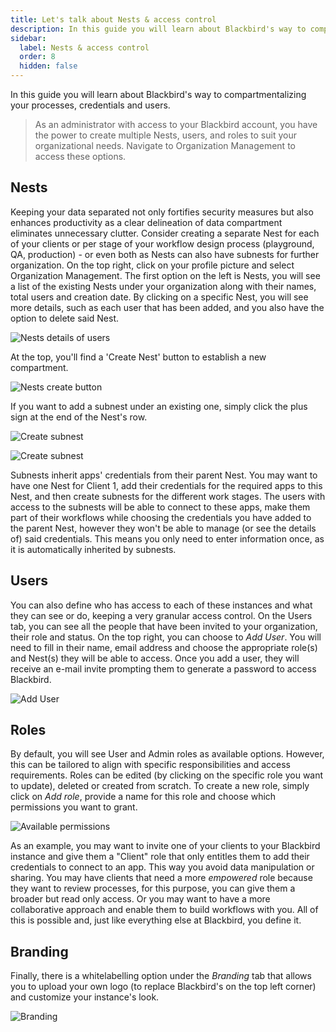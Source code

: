 ```yaml
---
title: Let's talk about Nests & access control
description: In this guide you will learn about Blackbird's way to compartmentalizing your processes, credentials and users. 
sidebar:
  label: Nests & access control
  order: 8
  hidden: false
---
```


In this guide you will learn about Blackbird's way to compartmentalizing your processes, credentials and users.

> As an administrator with access to your Blackbird account, you have the power to create multiple Nests, users, and roles to suit your organizational needs. Navigate to Organization Management to access these options.

## Nests

Keeping your data separated not only fortifies security measures but also enhances productivity as a clear delineation of data compartment eliminates unnecessary clutter. Consider creating a separate Nest for each of your clients or per stage of your workflow design process (playground, QA, production) - or even both as Nests can also have subnests for further organization. On the top right, click on your profile picture and select Organization Management. The first option on the left is Nests, you will see a list of the existing Nests under your organization along with their names, total users and creation date. By clicking on a specific Nest, you will see more details, such as each user that has been added, and you also have the option to delete said Nest.

![Nests details of users](../../../assets/guides/nests/1.png)

At the top, you'll find a 'Create Nest' button to establish a new compartment.

![Nests create button](../../../assets/guides/nests/2.png)

If you want to add a subnest under an existing one, simply click the plus sign at the end of the Nest's row.

![Create subnest](../../../assets/guides/nests/31.png)

![Create subnest](../../../assets/guides/nests/32.png)

Subnests inherit apps' credentials from their parent Nest. You may want to have one Nest for Client 1, add their credentials for the required apps to this Nest, and then create subnests for the different work stages. The users with access to the subnests will be able to connect to these apps, make them part of their workflows while choosing the credentials you have added to the parent Nest, however they won't be able to manage (or see the details of) said credentials. This means you only need to enter information once, as it is automatically inherited by subnests.

## Users

You can also define who has access to each of these instances and what they can see or do, keeping a very granular access control. On the Users tab, you can see all the people that have been invited to your organization, their role and status. On the top right, you can choose to _Add User_. You will need to fill in their name, email address and choose the appropriate role(s) and Nest(s) they will be able to access. Once you add a user, they will receive an e-mail invite prompting them to generate a password to access Blackbird.

![Add User](../../../assets/guides/nests/4.png)

## Roles

By default, you will see User and Admin roles as available options. However, this can be tailored to align with specific responsibilities and access requirements. Roles can be edited (by clicking on the specific role you want to update), deleted or created from scratch. To create a new role, simply click on _Add role_, provide a name for this role and choose which permissions you want to grant.

![Available permissions](../../../assets/guides/nests/5.png)

As an example, you may want to invite one of your clients to your Blackbird instance and give them a "Client" role that only entitles them to add their credentials to connect to an app. This way you avoid data manipulation or sharing. You may have clients that need a more _empowered_ role because they want to review processes, for this purpose, you can give them a broader but read only access. Or you may want to have a more collaborative approach and enable them to build workflows with you. All of this is possible and, just like everything else at Blackbird, you define it.

## Branding

Finally, there is a whitelabelling option under the _Branding_ tab that allows you to upload your own logo (to replace Blackbird's on the top left corner) and customize your instance's look.

![Branding](../../../assets/guides/nests/6.png)
